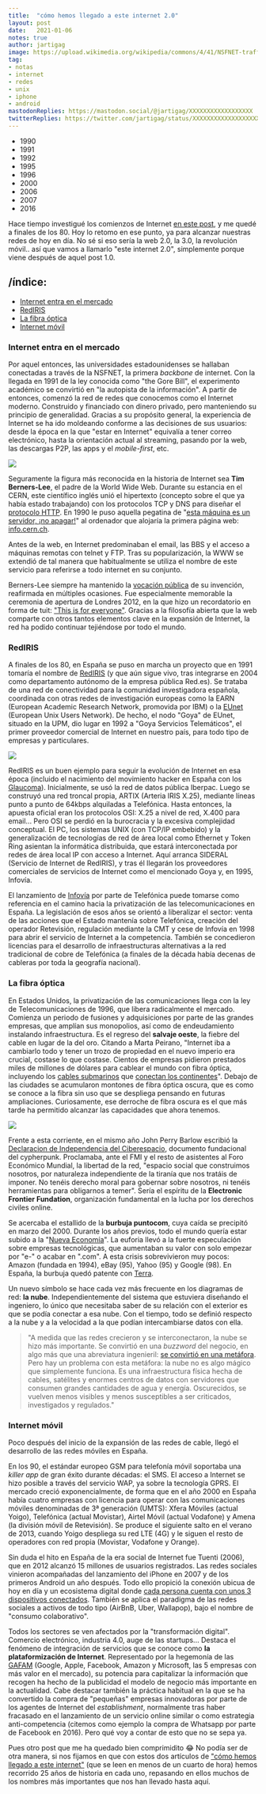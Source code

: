 ```yaml
---
title:  "cómo hemos llegado a este internet 2.0"
layout: post
date:   2021-01-06
notes: true
author: jartigag
image: https://upload.wikimedia.org/wikipedia/commons/4/41/NSFNET-traffic-visualization-1991.jpg
tag:
- notas
- internet
- redes
- unix
- iphone
- android
mastodonReplies: https://mastodon.social/@jartigag/XXXXXXXXXXXXXXXXXX
twitterReplies: https://twitter.com/jartigag/status/XXXXXXXXXXXXXXXXXXX
---
```


<script type="text/javascript" src="https://code.jquery.com/jquery-3.4.1.min.js"></script>
<link rel="stylesheet" media="all" href="{{site.baseurl}}/src/scroll-timeline.css">
<script type="text/javascript" src="{{site.baseurl}}/src/scroll-timeline.js"></script>

<nav class="timeline__nav">
  <ul>
    <li><span>1990</span></li>
    <li><span>1991</span></li>
    <li><span>1992</span></li>
    <li><span>1995</span></li>
    <li><span>1996</span></li>
    <li><span>2000</span></li>
    <li><span>2006</span></li>
    <li><span>2007</span></li>
    <li><span>2016</span></li>
  </ul>
</nav>

Hace tiempo investigué los comienzos de Internet [en este post]({{site.baseurl}}/como-hemos-llegado-a-este-internet), y me quedé a finales de
los 80. Hoy lo retomo en ese punto, ya para alcanzar nuestras redes de hoy en día. No sé si eso sería la web 2.0, la 3.0, la revolución móvil..
así que vamos a llamarlo "este internet 2.0", simplemente porque viene después de aquel post 1.0.

## /índice:

<!-- vim-markdown-toc GFM -->

* [Internet entra en el mercado](#internet-entra-en-el-mercado)
* [RedIRIS](#rediris)
* [La fibra óptica](#la-fibra-óptica)
* [Internet móvil](#internet-móvil)

<!-- vim-markdown-toc -->

### Internet entra en el mercado

Por aquel entonces, las universidades estadounidenses se hallaban conectadas a través de la NSFNET, la primera *backbone* de internet. Con la llegada en
1991 de la ley conocida como "the Gore Bill", el experimento académico se convirtió en "la autopista de la información". A partir de entonces, comenzó
la red de redes que conocemos como el Internet moderno. Construido y financiado con dinero privado, pero manteniendo su principio de generalidad. Gracias
a su propósito general, la experiencia de Internet se ha ido moldeando conforme a las decisiones de sus usuarios: desde la época en la que "estar en Internet"
equivalía a tener correo electrónico, hasta la orientación actual al streaming, pasando por la web, las descargas P2P, las apps y el *mobile-first*, etc.

[![](https://upload.wikimedia.org/wikipedia/commons/4/41/NSFNET-traffic-visualization-1991.jpg)](https://en.wikipedia.org/wiki/National_Science_Foundation_Network#/media/File:NSFNET-traffic-visualization-1991.jpg)

Seguramente la figura más reconocida en la historia de Internet sea **Tim Berners-Lee**, el padre de la World Wide Web. Durante su estancia en el CERN,
este científico inglés unió el hipertexto (concepto sobre el que ya había estado trabajando) con los protocolos TCP y DNS para diseñar el [protocolo HTTP](https://www.w3.org/People/Berners-Lee/Kids.html).
En <span class="milestone">1990</span> le puso aquella pegatina de "[esta máquina es un servidor, ¡no apagar!](https://en.wikipedia.org/wiki/Tim_Berners-Lee#/media/File:First_Web_Server.jpg)"
al ordenador que alojaría la primera página web: [info.cern.ch](http://info.cern.ch/).

Antes de la web, en Internet predominaban el email, las BBS y el acceso a máquinas remotas con telnet y FTP. Tras su popularización, la WWW se
extendió de tal manera que habitualmente se utiliza el nombre de este servicio para referirse a todo internet en su conjunto.

Berners-Lee siempre ha mantenido la [vocación pública](https://achievement.org/achiever/sir-timothy-berners-lee/#interview) de su invención,
reafirmada en múltiples ocasiones. Fue especialmente memorable la ceremonia de apertura de Londres 2012, en la que hizo un recordatorio en forma de tuit:
["This is for everyone"](https://en.wikipedia.org/wiki/Tim_Berners-Lee#/media/File:This_is_for_Everyone.jpg). Gracias a la filosofía abierta que la web
comparte con otros tantos elementos clave en la expansión de Internet, la red ha podido continuar tejiéndose por todo el mundo.

### RedIRIS

[](https://www.elsaltodiario.com/tecnologia/rediris-historia-privatizacion-plataforma-espanola-alternativa-silicon-valley)

A finales de los 80, en España se puso en marcha un proyecto que en <span class="milestone">1991</span> tomaría el nombre de [RedIRIS](http://www.rediris.es/difusion/publicaciones/boletin/)
(y que aún sigue vivo, tras integrarse en 2004 como departamento autónomo de la empresa pública Red.es). Se trataba de una red de conectividad para
la comunidad investigadora española, coordinada con otras redes de investigación europeas como la EARN (European Academic Research Network, promovida
por IBM) o la [EUnet](https://es.wikipedia.org/wiki/EUnet) (European Unix Users Network). De hecho, el nodo "Goya" de EUnet, situado en la UPM, dio
lugar en <span class="milestone">1992</span> a "Goya Servicios Telemáticos", el primer proveedor comercial de Internet en nuestro país, para todo tipo
de empresas y particulares.

[![]({{site.baseurl}}/assets/images/posts/red_earn_europa_1985-andreu_vea_tesis_doctoral_2002.jpg)](https://www.ontsi.red.es/sites/ontsi/files/50%20A%C3%B1os%20de%20la%20Red%20de%20Redes.pdf#page=143)

RedIRIS es un buen ejemplo para seguir la evolución de Internet en esa época (incluido el nacimiento del movimiento hacker en España con los [Glaucoma](https://hackstory.net/Glaucoma)).
Inicialmente, se usó la red de datos pública Iberpac. Luego se construyó una red troncal propia, ARTIX (Arteria IRIS X.25), mediante líneas punto a
punto de 64kbps alquiladas a Telefónica. Hasta entonces, la apuesta oficial eran los protocolos OSI: X.25 a nivel de red, X.400 para email... Pero OSI
se perdió en la burocracia y la excesiva complejidad conceptual. El PC, los sistemas UNIX (con TCP/IP embebido) y la generalización de tecnologías de
red de área local como Ethernet y Token Ring asientan la informática distribuida, que estará interconectada por redes de área local IP con acceso a
Internet. Aquí arranca SIDERAL (Servicio de Internet de RedIRIS), y tras él llegarán los proveedores comerciales de servicios de Internet como el
mencionado Goya y, en <span class="milestone">1995</span>, Infovía.

El lanzamiento de [Infovía](https://www.microsiervos.com/archivo/internet/20-anos-de-la-presentacion-de-infovia.html) por parte de Telefónica puede
tomarse como referencia en el camino hacia la privatización de las telecomunicaciones en España. La legislación de esos años se orientó a liberalizar
el sector: venta de las acciones que el Estado mantenía sobre Telefónica, creación del operador Retevisión, regulación mediante la CMT y cese de Infovía
en 1998 para abrir el servicio de Internet a la competencia. También se concedieron licencias para el desarrollo de
infraestructuras alternativas a la red tradicional de cobre de Telefónica (a finales de la década había decenas de cableras por toda la geografía nacional).

### La fibra óptica

En Estados Unidos, la privatización de las comunicaciones llega con la ley de Telecomunicaciones de <span class="milestone">1996</span>, que libera radicalmente
el mercado. Comienza un periodo de fusiones y adquisiciones por parte de las grandes empresas, que amplían sus monopolios, así como de endeudamiento instalando
infraestructura. Es el regreso del **salvaje oeste**, la fiebre del cable en lugar de la del oro. Citando a Marta Peirano, "Internet iba a cambiarlo todo
y tener un trozo de propiedad en el nuevo imperio era crucial, costase lo que costase. Cientos de empresas pidieron prestados miles de millones de dólares
para cablear el mundo con fibra óptica, incluyendo los [cables submarinos](https://atlantic-cable.com/Cables/CableTimeLine/index2001.htm) que [conectan los continentes](https://submarine-cable-map-2020.telegeography.com/)".
Debajo de las ciudades se acumularon montones de fibra óptica oscura, que es como se conoce a la fibra sin uso que se despliega pensando en futuras ampliaciones.
Curiosamente, ese derroche de fibra oscura es el que más tarde ha permitido alcanzar las capacidades que ahora tenemos.

[![]({{site.baseurl}}/assets/images/posts/psinet_world.png)](https://personalpages.manchester.ac.uk/staff/m.dodge/cybergeography/atlas/more_isp_maps.html)

Frente a esta corriente, en el mismo año John Perry Barlow escribió la [Declaracion de Independencia del Ciberespacio](https://www.eff.org/es/cyberspace-independence),
documento fundacional del cypherpunk. Proclamaba, ante el FMI y el resto de asistentes al Foro Económico Mundial, la libertad de la red, "espacio social
que construimos nosotros, por naturaleza independiente de la tiranía que nos tratáis de imponer. No tenéis derecho moral para gobernar sobre nosotros,
ni tenéis herramientas para obligarnos a temer". Sería el espíritu de la **Electronic Frontier Fundation**, organización fundamental en la lucha por
los derechos civiles online.

Se acercaba el estallido de la **burbuja puntocom**, cuya caída se precipitó en marzo del <span class="milestone">2000</span>. Durante los años previos,
todo el mundo quería estar subido a la "[Nueva Economía](https://es.wikipedia.org/wiki/Nueva_econom%C3%ADa)". La euforia llevó a la fuerte especulación
sobre empresas tecnológicas, que aumentaban su valor con solo empezar por "e-" o acabar en ".com". A esta crisis sobrevivieron muy pocos: Amazon (fundada
en 1994), eBay (95), Yahoo (95) y Google (98). En España, la burbuja quedó patente con [Terra](https://elpais.com/tecnologia/2005/07/15/actualidad/1121416078_850215.html).


Un nuevo símbolo se hace cada vez más frecuente en los diagramas de red: **la nube**. Independientemente del sistema que estuviera diseñando el ingeniero,
lo único que necesitaba saber de su relación con el exterior es que se podía conectar a esa nube. Con el tiempo, todo se definió respecto a la nube y a la
velocidad a la que podían intercambiarse datos con ella.

> "A medida que las redes crecieron y se interconectaron, la nube se hizo más importante. Se convirtió en una *buzzword* del negocio, en algo más que una
> abreviatura ingenieril: [se convirtió en una metáfora](https://www.theguardian.com/books/2018/jun/15/rise-of-the-machines-has-technology-evolved-beyond-our-control-).
> Pero hay un problema con esta metáfora: la nube no es algo mágico que simplemente funciona. Es una infraestructura física hecha de cables, satélites y
> enormes centros de datos con servidores que consumen grandes cantidades de agua y energía. Oscurecidos, se vuelven menos visibles y menos susceptibles
> a ser criticados, investigados y regulados."

### Internet móvil

Poco después del inicio de la expansión de las redes de cable, llegó el desarrollo de las redes móviles en España.

En los 90, el estándar europeo GSM para telefonía móvil soportaba una *killer app* de gran éxito durante décadas: el SMS. El acceso a Internet se hizo
posible a través del servicio WAP, ya sobre la tecnología GPRS. El mercado creció exponencialmente, de forma que en el año 2000 en España había cuatro
empresas con licencia para operar con las comunicaciones móviles denominadas de 3ª generación (UMTS): Xfera Móviles (actual Yoigo), Telefónica (actual
Movistar), Airtel Móvil (actual Vodafone) y Amena (la división móvil de Retevisión). Se produce el siguiente salto en el verano de 2013, cuando Yoigo
despliega su red LTE (4G) y le siguen el resto de operadores con red propia (Movistar, Vodafone y Orange).

Sin duda el hito en España de la era social de Internet fue Tuenti (<span class="milestone">2006</span>), que en 2012 alcanzó 15 millones de usuarios
registrados. Las redes sociales vinieron acompañadas del lanzamiento del iPhone en <span class="milestone">2007</span> y de los primeros Android un año
después. Todo ello propició la conexión ubicua de hoy en día y un ecosistema digital donde [cada persona cuenta con unos 3 dispositivos conectados](https://www.cisco.com/c/en/us/solutions/executive-perspectives/annual-internet-report/infographic-c82-741491.html).
También se aplica el paradigma de las redes sociales a activos de todo tipo (AirBnB, Uber, Wallapop), bajo el nombre de "consumo colaborativo".

Todos los sectores se ven afectados por la "transformación digital". Comercio electrónico, industria 4.0, auge de las startups... Destaca el fenómeno
de integración de servicios que se conoce como **la plataformización de Internet**. Representado por la hegemonía de las [GAFAM](https://en.wikipedia.org/wiki/Big_Tech)
(Google, Apple, Facebook, Amazon y Microsoft, las 5 empresas con más valor en el mercado), su potencia para capitalizar la información que recogen ha
hecho de la publicidad el modelo de negocio más importante en la actualidad. Cabe destacar también la práctica habitual en la que se ha convertido la
compra de "pequeñas" empresas innovadoras por parte de los agentes de Internet del *establishment*, normalmente tras haber fracasado en el lanzamiento
de un servicio online similar o como estrategia anti-competencia (citemos como ejemplo la compra de Whatsapp por parte de Facebook en <span class="milestone">2016</span>).
Pero qué voy a contar de esto que no se sepa ya.

Pues otro post que me ha quedado bien comprimidito 😂 No podía ser de otra manera, si nos fijamos en que con estos dos artículos de ["cómo hemos llegado
a este internet"]({{site.baseurl}}/como-hemos-llegado-a-este-internet) (que se leen en menos de un cuarto de hora) hemos recorrido 25 años de historia
en cada uno, repasando en ellos muchos de los nombres más importantes que nos han llevado hasta aquí.
